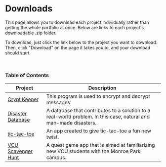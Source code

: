 # Downloads

This page allows you to download each project individually rather than getting the whole portfolio at once. Below are links to each project's downloadable .zip folder.

To download, just click the link below to the project you want to download. Then, click "Download" on the page it takes you to, and your download should start.

<br>

### Table of Contents

| Project | Description |
| --- | --- |
| [Crypt Keeper](Crypt%20Keeper.zip) | This program is used to encrypt and decrypt messages. |
| [Disaster Database](Disaster%20Database.zip) | A database that contributes to a solution to a real-world problem. In this case, natural and man-made disasters. |
| [tic-tac-toe](tic-tac-toe.zip) | An app created to give tic-tac-toe a fun new twist. |
| [VCU Scavenger Hunt](VCU%20Scavenger%20Hunt.zip) | A quest game app that is aimed at familiarizing new VCU students with the Monroe Park campus. |
